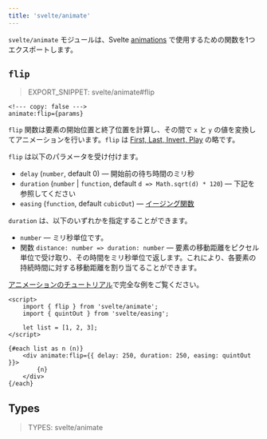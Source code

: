 ```yaml
---
title: 'svelte/animate'
---
```


`svelte/animate` モジュールは、Svelte [animations](/docs/element-directives#animate-fn) で使用するための関数を1つエクスポートします。

## `flip`

> EXPORT_SNIPPET: svelte/animate#flip

```svelte
<!--- copy: false --->
animate:flip={params}
```

`flip` 関数は要素の開始位置と終了位置を計算し、その間で `x` と `y` の値を変換してアニメーションを行います。`flip` は [First, Last, Invert, Play](https://aerotwist.com/blog/flip-your-animations/) の略です。

`flip` は以下のパラメータを受け付けます。

- `delay` (`number`, default 0) — 開始前の待ち時間のミリ秒
- `duration` (`number` | `function`, default `d => Math.sqrt(d) * 120`) — 下記を参照してください
- `easing` (`function`, default `cubicOut`) — [イージング関数](/docs/svelte-easing)

`duration` は、以下のいずれかを指定することができます。

- `number` — ミリ秒単位です。
- 関数 `distance: number => duration: number` — 要素の移動距離をピクセル単位で受け取り、その時間をミリ秒単位で返します。これにより、各要素の持続時間に対する移動距離を割り当てることができます。

[アニメーションのチュートリアル](https://learn.svelte.jp/tutorial/animate)で完全な例をご覧ください。

```svelte
<script>
	import { flip } from 'svelte/animate';
	import { quintOut } from 'svelte/easing';

	let list = [1, 2, 3];
</script>

{#each list as n (n)}
	<div animate:flip={{ delay: 250, duration: 250, easing: quintOut }}>
		{n}
	</div>
{/each}
```

## Types

> TYPES: svelte/animate
